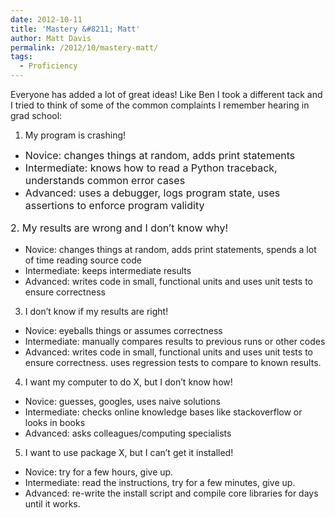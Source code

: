 ```yaml
---
date: 2012-10-11
title: 'Mastery &#8211; Matt'
author: Matt Davis
permalink: /2012/10/mastery-matt/
tags:
  - Proficiency
---
```

Everyone has added a lot of great ideas! Like Ben I took a different tack and I tried to think of some of the common complaints I remember hearing in grad school:

1. My program is crashing!

*   <span style="font-size: medium;">Novice: changes things at random, adds print statements</span>
*   <span style="font-size: medium;">Intermediate: knows how to read a Python traceback, understands common error cases</span>
*   <span style="font-size: medium;">Advanced: uses a debugger, logs program state, uses assertions to enforce program validity</span>

<span style="font-size: medium;"><span style="line-height: 24px;">2. My results are wrong and I don&#8217;t know why!</span></span>

*   Novice: changes things at random, adds print statements, spends a lot of time reading source code
*   Intermediate: keeps intermediate results
*   Advanced: writes code in small, functional units and uses unit tests to ensure correctness

3. I don&#8217;t know if my results are right!

*   Novice: eyeballs things or assumes correctness
*   Intermediate: manually compares results to previous runs or other codes
*   Advanced: writes code in small, functional units and uses unit tests to ensure correctness. uses regression tests to compare to known results.

4. I want my computer to do X, but I don&#8217;t know how!

*   Novice: guesses, googles, uses naive solutions
*   Intermediate: checks online knowledge bases like stackoverflow or looks in books
*   Advanced: asks colleagues/computing specialists

5. I want to use package X, but I can&#8217;t get it installed!

*   Novice: try for a few hours, give up.
*   Intermediate: read the instructions, try for a few minutes, give up.
*   Advanced: re-write the install script and compile core libraries for days until it works.
